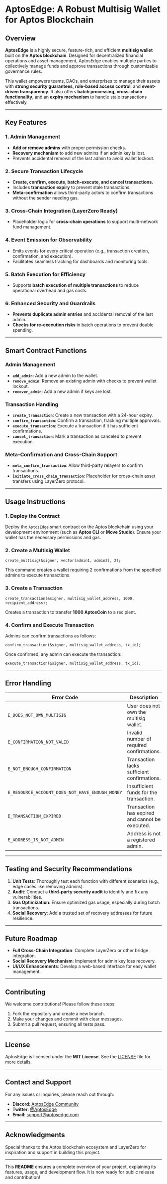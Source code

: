 # **AptosEdge: A Robust Multisig Wallet for Aptos Blockchain**

## Overview
**AptosEdge** is a highly secure, feature-rich, and efficient **multisig wallet** built on the **Aptos blockchain**. Designed for decentralized financial operations and asset management, AptosEdge enables multiple parties to collectively manage funds and approve transactions through customizable governance rules.

This wallet empowers teams, DAOs, and enterprises to manage their assets with **strong security guarantees**, **role-based access control**, and **event-driven transparency**. It also offers **batch processing**, **cross-chain functionality**, and an **expiry mechanism** to handle stale transactions effectively.

---

## **Key Features**
### 1. **Admin Management**
- **Add or remove admins** with proper permission checks.
- **Recovery mechanism** to add new admins if an admin key is lost.
- Prevents accidental removal of the last admin to avoid wallet lockout.

### 2. **Secure Transaction Lifecycle**
- **Create, confirm, execute, batch-execute, and cancel transactions.**
- Includes **transaction expiry** to prevent stale transactions.
- **Meta-confirmation** allows third-party actors to confirm transactions without the sender needing gas.

### 3. **Cross-Chain Integration (LayerZero Ready)**
- Placeholder logic for **cross-chain operations** to support multi-network fund management.

### 4. **Event Emission for Observability**
- Emits events for every critical operation (e.g., transaction creation, confirmation, and execution).
- Facilitates seamless tracking for dashboards and monitoring tools.

### 5. **Batch Execution for Efficiency**
- Supports **batch execution of multiple transactions** to reduce operational overhead and gas costs.

### 6. **Enhanced Security and Guardrails**
- **Prevents duplicate admin entries** and accidental removal of the last admin.
- **Checks for re-execution risks** in batch operations to prevent double spending.

---

## **Smart Contract Functions**
### Admin Management
- **`add_admin`**: Add a new admin to the wallet.
- **`remove_admin`**: Remove an existing admin with checks to prevent wallet lockout.
- **`recover_admin`**: Add a new admin if keys are lost.

### Transaction Handling
- **`create_transaction`**: Create a new transaction with a 24-hour expiry.
- **`confirm_transaction`**: Confirm a transaction, tracking multiple approvals.
- **`execute_transaction`**: Execute a transaction if it has sufficient confirmations.
- **`cancel_transaction`**: Mark a transaction as canceled to prevent execution.

### Meta-Confirmation and Cross-Chain Support
- **`meta_confirm_transaction`**: Allow third-party relayers to confirm transactions.
- **`initiate_cross_chain_transaction`**: Placeholder for cross-chain asset transfers using LayerZero protocol.

---

## **Usage Instructions**

### **1. Deploy the Contract**
Deploy the `AptosEdge` smart contract on the Aptos blockchain using your development environment (such as **Aptos CLI** or **Move Studio**). Ensure your wallet has the necessary permissions and gas.

### **2. Create a Multisig Wallet**
```move
create_multisig(&signer, vector[admin1, admin2], 2);
```
This command creates a wallet requiring 2 confirmations from the specified admins to execute transactions.

### **3. Create a Transaction**
```move
create_transaction(&signer, multisig_wallet_address, 1000, recipient_address);
```
Creates a transaction to transfer **1000 AptosCoin** to a recipient.

### **4. Confirm and Execute Transaction**
Admins can confirm transactions as follows:
```move
confirm_transaction(&signer, multisig_wallet_address, tx_id);
```
Once confirmed, any admin can execute the transaction:
```move
execute_transaction(&signer, multisig_wallet_address, tx_id);
```

---

## **Error Handling**
| **Error Code**                 | **Description**                                |
|--------------------------------|------------------------------------------------|
| `E_DOES_NOT_OWN_MULTISIG`      | User does not own the multisig wallet.         |
| `E_CONFIRMATION_NOT_VALID`     | Invalid number of required confirmations.      |
| `E_NOT_ENOUGH_CONFIRMATION`    | Transaction lacks sufficient confirmations.    |
| `E_RESOURCE_ACCOUNT_DOES_NOT_HAVE_ENOUGH_MONEY` | Insufficient funds for the transaction. |
| `E_TRANSACTION_EXPIRED`        | Transaction has expired and cannot be executed.|
| `E_ADDRESS_IS_NOT_ADMIN`       | Address is not a registered admin.             |

---

## **Testing and Security Recommendations**
1. **Unit Tests**: Thoroughly test each function with different scenarios (e.g., edge cases like removing admins).
2. **Audit**: Conduct a **third-party security audit** to identify and fix any vulnerabilities.
3. **Gas Optimization**: Ensure optimized gas usage, especially during batch transactions.
4. **Social Recovery**: Add a trusted set of recovery addresses for future resilience.

---

## **Future Roadmap**
- **Full Cross-Chain Integration**: Complete LayerZero or other bridge integration.
- **Social Recovery Mechanism**: Implement for admin key loss recovery.
- **UI/UX Enhancements**: Develop a web-based interface for easy wallet management.

---

## **Contributing**
We welcome contributions! Please follow these steps:
1. Fork the repository and create a new branch.
2. Make your changes and commit with clear messages.
3. Submit a pull request, ensuring all tests pass.

---

## **License**
AptosEdge is licensed under the **MIT License**. See the [LICENSE](LICENSE) file for more details.

---

## **Contact and Support**
For any issues or inquiries, please reach out through:
- **Discord**: [AptosEdge Community](#)
- **Twitter**: [@AptosEdge](#)
- **Email**: support@aptosedge.com

---

## **Acknowledgments**
Special thanks to the Aptos blockchain ecosystem and LayerZero for inspiration and support in building this project.

---

This **README** ensures a complete overview of your project, explaining its features, usage, and development flow. It is now ready for public release and contribution!